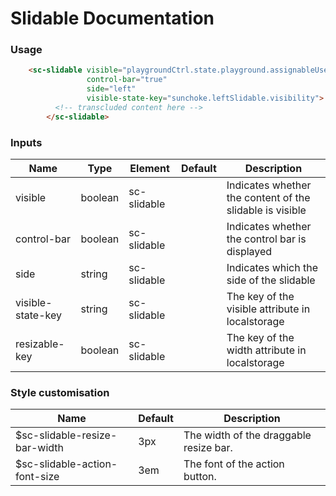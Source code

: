 # Slidable Documentation

### Usage

```html
    <sc-slidable visible="playgroundCtrl.state.playground.assignableUsers.visible"
                 control-bar="true"
                 side="left"
                 visible-state-key="sunchoke.leftSlidable.visibility">
          <!-- transcluded content here -->
        </sc-slidable>
```

### Inputs

| **Name** | **Type** | **Element** | **Default** | **Description** |
| -- | -- | -- | -- | -- |
| visible | boolean | sc-slidable |  | Indicates whether the content of the slidable is visible |
| control-bar | boolean | sc-slidable |  | Indicates whether the control bar is displayed |
| side | string | sc-slidable |  | Indicates which the side of the slidable |
| visible-state-key | string | sc-slidable |  | The key of the visible attribute in localstorage |
| resizable-key | boolean | sc-slidable |  | The key of the width attribute in localstorage |

### Style customisation

| **Name** | **Default** | **Description** |
| -- | -- | -- |
| $sc-slidable-resize-bar-width | 3px | The width of the draggable resize bar. |
| $sc-slidable-action-font-size | 3em | The font of the action button. |